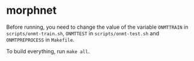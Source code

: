 # morphnet

Before running, you need to change the value of the variable `ONMTTRAIN` in `scripts/onmt-train.sh`, `ONMTTEST` in `scripts/onmt-test.sh` and `ONMTPREPROCESS` in `Makefile`.

To build everything, run `make all`.

